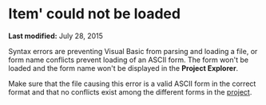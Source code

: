 
# Item' could not be loaded

 **Last modified:** July 28, 2015

Syntax errors are preventing Visual Basic from parsing and loading a file, or form name conflicts prevent loading of an ASCII form. The form won't be loaded and the form name won't be displayed in the  **Project Explorer**.

Make sure that the file causing this error is a valid ASCII form in the correct format and that no conflicts exist among the different forms in the  [project](b8bdf64f-5920-1ae9-16d0-b26d09524a30.md).

